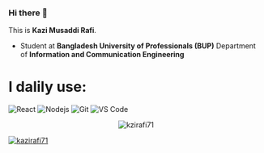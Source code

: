 ### Hi there 👋

This is **Kazi Musaddi Rafi**. 


- Student at **Bangladesh University of Professionals (BUP)**
      Department of **Information and Communication Engineering**
      
# I dalily use:
  ![React](https://img.shields.io/badge/-React-3b2e5a?style=plastic&logo=react)
  ![Nodejs](https://img.shields.io/badge/-Nodejs-8fcfd1?style=plastic&logo=nodejs)
  ![Git](https://img.shields.io/badge/-Git-black?style=plastic&logo=git)
  ![VS Code](https://img.shields.io/badge/-VS%20Code-007ACC?style=plastic&logo=visual-studio-code)
  
<p align="center"> <img src="https://komarev.com/ghpvc/?username=kazirafi71" alt="kzirafi71" /> </p>

  



<a href="">
  <img align="center" src="https://github-readme-stats.vercel.app/api/top-langs/?username=kazirafi71&layout=compact&theme=radical" alt="kazirafi71"/>
</a>

<!--
**kazirafi71/kazirafi71** is a ✨ _special_ ✨ repository because its `README.md` (this file) appears on your GitHub profile.

Here are some ideas to get you started:

- 🔭 I’m currently working on ...
- 🌱 I’m currently learning ...
- 👯 I’m looking to collaborate on ...
- 🤔 I’m looking for help with ...
- 💬 Ask me about ...
- 📫 How to reach me: ...
- 😄 Pronouns: ...
- ⚡ Fun fact: ...
-->
